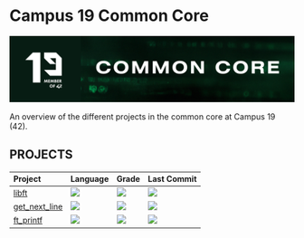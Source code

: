 # Campus 19 Common Core
![common-core-header](https://github.com/P-Claus/19-common-core/blob/main/common-core-header.png)

An overview of the different projects in the common core at Campus 19 (42).

## PROJECTS
<div>

| Project | Language | Grade | Last Commit |
| :--- | :--- | :--- | :--- |
| [libft](https://github.com/P-Claus/libft) | <img src="https://img.shields.io/github/languages/top/P-Claus/libft?" /> | <img src="https://img.shields.io/badge/125%20%2F%20100%20%E2%98%85-success" /> | <img src="https://img.shields.io/github/last-commit/P-Claus/libft" />
| [get_next_line](https://github.com/P-Claus/get_next_line) | <img src="https://img.shields.io/github/languages/top/P-Claus/get_next_line?" /> | <img src="https://img.shields.io/badge/ongoing-success" /> | <img src="https://img.shields.io/github/last-commit/P-Claus/get_next_line" />
| [ft_printf](https://github.com/P-Claus/ft_printf) | <img src="https://img.shields.io/github/languages/top/P-Claus/ft_printf?" /> | <img src="https://img.shields.io/badge/ongoing-success" /> | <img src="https://img.shields.io/github/last-commit/P-Claus/ft_printf" />

</div>


